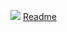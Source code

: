 ![](https://github.com/plutosolutions/plutoSolutions-common/blob/master/images/logo%203d%201280x720/pluto-logo-quartz%201280x720.png)
[Readme](https://github.com/plutosolutions/pluto-dashboard-core/wiki)
